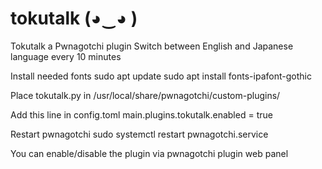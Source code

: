 # tokutalk (◕‿◕ )
Tokutalk a Pwnagotchi plugin
Switch between English and Japanese language every 10 minutes

Install needed fonts
sudo apt update
sudo apt install fonts-ipafont-gothic

Place tokutalk.py in
/usr/local/share/pwnagotchi/custom-plugins/

Add this line in config.toml
main.plugins.tokutalk.enabled = true

Restart pwnagotchi
sudo systemctl restart pwnagotchi.service

You can enable/disable the plugin via pwnagotchi plugin web panel 
